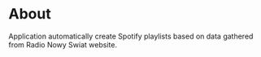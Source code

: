 # About
Application automatically create Spotify playlists based on data gathered from Radio Nowy Swiat website.
